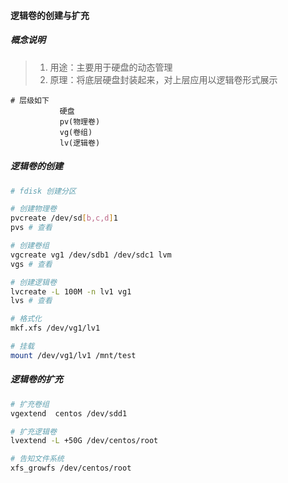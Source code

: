 #### 逻辑卷的创建与扩充


##### 概念说明
> 1. 用途：主要用于硬盘的动态管理
> 2. 原理：将底层硬盘封装起来，对上层应用以逻辑卷形式展示

```
# 层级如下
           硬盘
           pv(物理卷)
           vg(卷组)
           lv(逻辑卷)
```


##### 逻辑卷的创建
```bash
# fdisk 创建分区 

# 创建物理卷
pvcreate /dev/sd[b,c,d]1
pvs # 查看

# 创建卷组
vgcreate vg1 /dev/sdb1 /dev/sdc1 lvm
vgs # 查看

# 创建逻辑卷
lvcreate -L 100M -n lv1 vg1
lvs # 查看

# 格式化
mkf.xfs /dev/vg1/lv1

# 挂载
mount /dev/vg1/lv1 /mnt/test
```


##### 逻辑卷的扩充
```bash
# 扩充卷组
vgextend  centos /dev/sdd1

# 扩充逻辑卷
lvextend -L +50G /dev/centos/root

# 告知文件系统
xfs_growfs /dev/centos/root
```
